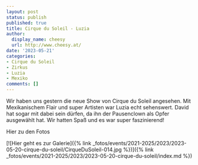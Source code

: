 ```yaml
---
layout: post
status: publish
published: true
title: Cirque du Soleil - Luzia
author:
  display_name: cheesy
  url: http://www.cheesy.at/
date: '2023-05-21'
categories:
- Cirque du Soleil
- Zirkus
- Luzia
- Mexiko
comments: []
---
```

Wir haben uns gestern die neue Show von Cirque du Soleil angesehen. Mit Mexikanischem Flair und super Artisten war Luzia echt sehenswert. David hat sogar mit dabei sein dürfen, da ihn der Pausenclown als Opfer ausgewählt hat. Wir hatten Spaß und es war super faszinierend!

Hier zu den Fotos

[![Hier geht es zur Galerie]({% link _fotos/events/2021-2025/2023/2023-05-20-cirque-du-soleil/CirqueDuSoleil-014.jpg %})]({% link _fotos/events/2021-2025/2023/2023-05-20-cirque-du-soleil/index.md %})